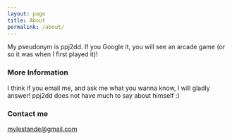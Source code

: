 ```yaml
---
layout: page
title: About
permalink: /about/
---
```


My pseudonym is ppj2dd. If you Google it, you will see an arcade game (or so it was when I first played it)!

### More Information

I think if you email me, and ask me what you wanna know, I will gladly answer! ppj2dd does not have much to say about himself :) 
### Contact me

[mylestande@gmail.com](mailto:mylestande@gmail.com)
